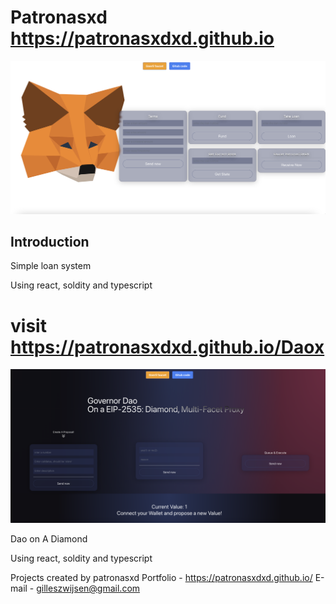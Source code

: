 # Patronasxd https://patronasxdxd.github.io
![Screenshot](image.png)

## Introduction
Simple loan system

Using react, soldity and typescript

# visit https://patronasxdxd.github.io/Daox
![Screenshot](image2.png)

Dao on A Diamond

Using react, soldity and typescript

Projects created by patronasxd
Portfolio - https://patronasxdxd.github.io/
E-mail - gilleszwijsen@gmail.com
